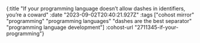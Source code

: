 {:title "If your programming language doesn’t allow dashes in identifiers, you’re a coward"
 :date "2023-09-02T20:40:21.927Z"
 :tags ["cohost mirror" "programming" "programming languages" "dashes are the best separator" "programming language development"]
 :cohost-url "2711345-if-your-programming"}
